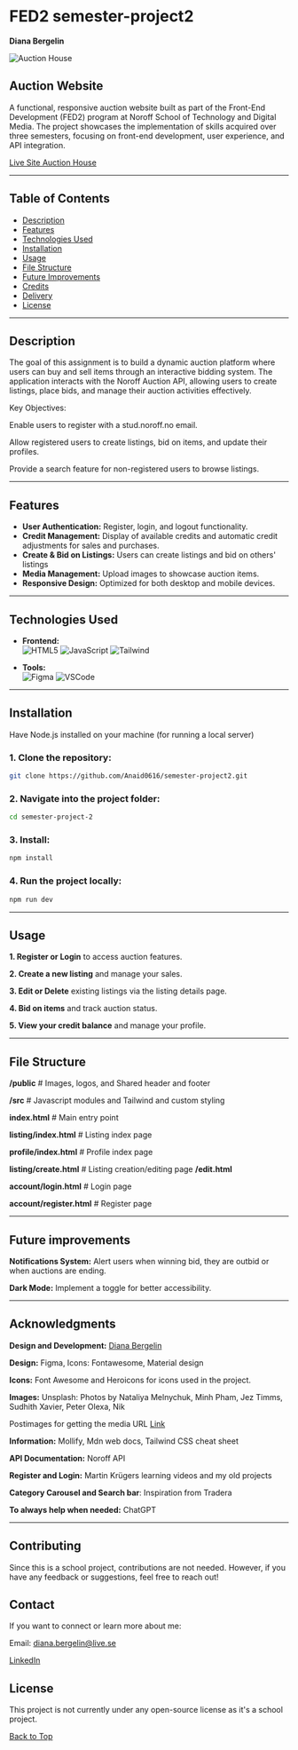 # FED2 semester-project2

**Diana Bergelin**

![Auction House](https://github.com/user-attachments/assets/95de28ed-1af9-4a2d-ba93-7cc1a6fa6970)

## Auction Website

A functional, responsive auction website built as part of the Front-End Development (FED2) program at Noroff School of Technology and Digital Media. The project showcases the implementation of skills acquired over three semesters, focusing on front-end development, user experience, and API integration.

[Live Site Auction House](https://sp2-auctionhouse.netlify.app/)

---

## Table of Contents

- [Description](#description)
- [Features](#features)
- [Technologies Used](#technologies-used)
- [Installation](#installation)
- [Usage](#usage)
- [File Structure](#file-structure)
- [Future Improvements](#future-improvements)
- [Credits](#credits)
- [Delivery](#Delivery)
- [License](#license)

---

## Description

The goal of this assignment is to build a dynamic auction platform where users can buy and sell items through an interactive bidding system. The application interacts with the Noroff Auction API, allowing users to create listings, place bids, and manage their auction activities effectively.

Key Objectives:

Enable users to register with a stud.noroff.no email.

Allow registered users to create listings, bid on items, and update their profiles.

Provide a search feature for non-registered users to browse listings.

---

## Features

- **User Authentication:** Register, login, and logout functionality.
- **Credit Management:** Display of available credits and automatic credit adjustments for sales and purchases.
- **Create & Bid on Listings:** Users can create listings and bid on others' listings
- **Media Management:** Upload images to showcase auction items.
- **Responsive Design:** Optimized for both desktop and mobile devices.

---

## Technologies Used

- **Frontend:**  
   ![HTML5](https://img.shields.io/badge/-HTML5-E34F26?logo=html5&logoColor=white&style=for-the-badge) ![JavaScript](https://img.shields.io/badge/-JavaScript-F7DF1E?logo=javascript&logoColor=black&style=for-the-badge) ![Tailwind](https://img.shields.io/badge/-Tailwind-06B6D4?logo=tailwind-css&logoColor=white&style=for-the-badge)

- **Tools:**  
  ![Figma](https://img.shields.io/badge/-Figma-F24E1E?logo=figma&logoColor=white&style=for-the-badge) ![VSCode](https://img.shields.io/badge/-VSCode-007ACC?logo=visual-studio-code&logoColor=white&style=for-the-badge)

---

## Installation

Have Node.js installed on your machine (for running a local server)

### 1. Clone the repository:

```bash
git clone https://github.com/Anaid0616/semester-project2.git
```

### 2. Navigate into the project folder:

```bash
cd semester-project-2
```

### 3. Install:

```bash
npm install
```

### 4. Run the project locally:

```bash
npm run dev
```

---

## Usage

**1. Register or Login** to access auction features.

**2. Create a new listing** and manage your sales.

**3. Edit or Delete** existing listings via the listing details page.

**4. Bid on items** and track auction status.

**5. View your credit balance** and manage your profile.

---

## File Structure

**/public** # Images, logos, and Shared header and footer

**/src** # Javascript modules and Tailwind and custom styling

**index.html** # Main entry point

**listing/index.html** # Listing index page

**profile/index.html** # Profile index page

**listing/create.html** # Listing creation/editing page
**/edit.html**

**account/login.html** # Login page

**account/register.html** # Register page

---

## Future improvements

**Notifications System:** Alert users when winning bid, they are outbid or when auctions are ending.

**Dark Mode:** Implement a toggle for better accessibility.

---

## Acknowledgments

**Design and Development:** [Diana Bergelin](https://github.com/Anaid0616)

**Design:** Figma, Icons: Fontawesome, Material design

**Icons:** Font Awesome and Heroicons for icons used in the project.

**Images:** Unsplash: Photos by Nataliya Melnychuk, Minh Pham, Jez Timms, Sudhith Xavier, Peter Olexa, Nik

Postimages for getting the media URL [Link](https://postimages.org/)

**Information:** Mollify, Mdn web docs, Tailwind CSS cheat sheet

**API Documentation:** Noroff API

**Register and Login:** Martin Krügers learning videos and my old projects

**Category Carousel and Search bar**: Inspiration from Tradera

**To always help when needed:** ChatGPT

---

## Contributing

Since this is a school project, contributions are not needed. However, if you have any feedback or suggestions, feel free to reach out!

## Contact

If you want to connect or learn more about me:

Email: diana.bergelin@live.se

[LinkedIn](https://www.linkedin.com/in/diana-b-4209a72ba/)

## **License**

This project is not currently under any open-source license as it's a school project.

[Back to Top](#FED1-Semester-Project2)
